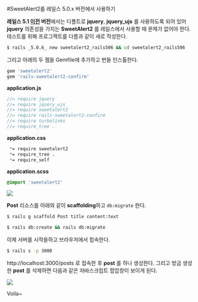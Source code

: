 #SweetAlert2를 레일스 5.0.x 버전에서 사용하기

**레일스 5.1 <u>이전</u> 버전**에서는 디폴트로 **jquery**, **jquery_ujs** 를 사용하도록 되어 있어 **jquery** 의존성을 가지는 **SweetAlert2** 를 레일스에서 사용할 때 문제가 없어야 한다. 테스트를 위해 프로그젝트를 다름과 같이 새로 작성한다.

```sh
$ rails _5.0.6_ new sweetalert2_rails506 && cd sweetalert2_rails506
```

그리고 아래의 두 젬을 Gemfile에 추가하고 번들 인스톨한다. 

```ruby
gem 'sweetalert2'
gem 'rails-sweetalert2-confirm'
```

**application.js**

```js
//= require jquery
//= require jquery_ujs
//= require sweetalert2
//= require rails-sweetalert2-confirm
//= require turbolinks
//= require_tree .
```

**application.css**
```css
 *= require sweetalert2
 *= require_tree .
 *= require_self
```

**application.scss**
```scss
@import 'sweetalert2'
```

![](https://github.com/nicolasblanco/sweet-alert2-rails/raw/master/doc/sweet_alert.png)

**Post** 리소스를 아래와 같이 **scaffolding**하고 `db:migrate` 한다.

```sh
$ rails g scaffold Post title content:text
```

```sh
$ rails db:create && rails db:migrate
```

이제 서버를 시작을하고 브라우저에서 접속한다. 

```sh
$ rails s -p 3000
```

http://localhost:3000/posts 로 접속한 후 **post** 를 하나 생성한다. 그리고 방금 생성한 **post** 를 삭제하면 다음과 같은 자바스크립트 팝압창이 보이게 된다. 

![](assets/confirm_popup.png)

Voila~
